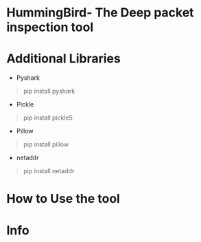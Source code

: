 # HummingBird- The Deep packet inspection tool


# Additional Libraries 
  * Pyshark
  > pip install pyshark
  * Pickle
  > pip install pickle5
  * Pillow
  > pip install pillow
  * netaddr 
  > pip install netaddr
# How to Use the tool
# Info
